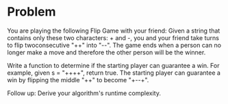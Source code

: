 Problem
===

You are playing the following Flip Game with your friend: Given a string that contains only these two characters: + and -, you and your friend take turns to flip twoconsecutive "++" into "--". The game ends when a person can no longer make a move and therefore the other person will be the winner.

Write a function to determine if the starting player can guarantee a win.
For example, given s = "++++", return true. The starting player can guarantee a win by flipping the middle "++" to become "+--+".

Follow up:
Derive your algorithm's runtime complexity.
